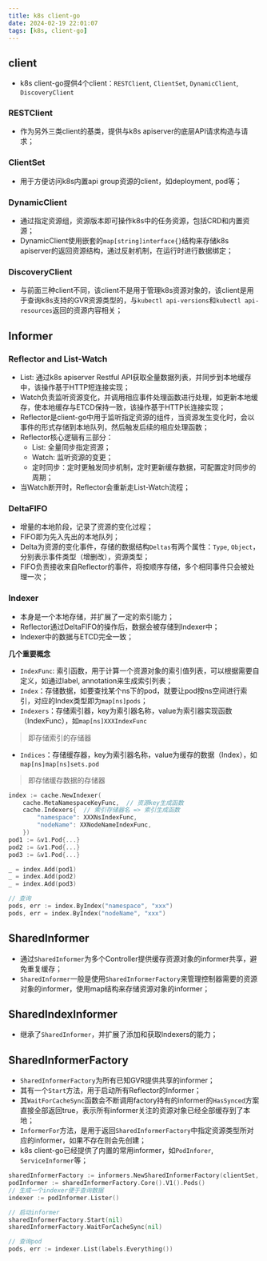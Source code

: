 ```yaml
---
title: k8s client-go
date: 2024-02-19 22:01:07
tags: [k8s, client-go]
---
```

## client
* k8s client-go提供4个client：`RESTClient`, `ClientSet`, `DynamicClient`, `DiscoveryClient`

### RESTClient
* 作为另外三类client的基类，提供与k8s apiserver的底层API请求构造与请求；

### ClientSet
* 用于方便访问k8s内置api group资源的client，如deployment, pod等；

### DynamicClient
* 通过指定资源组，资源版本即可操作k8s中的任务资源，包括CRD和内置资源；
* DynamicClient使用嵌套的`map[string]interface{}`结构来存储k8s apiserver的返回资源结构，通过反射机制，在运行时进行数据绑定；

### DiscoveryClient
* 与前面三种client不同，该client不是用于管理k8s资源对象的，该client是用于查询k8s支持的GVR资源类型的，与`kubectl api-versions`和`kubectl api-resources`返回的资源内容相关；

<!-- more -->

## Informer
### Reflector and List-Watch
* List: 通过k8s apiserver Restful API获取全量数据列表，并同步到本地缓存中，该操作基于HTTP短连接实现；
* Watch负责监听资源变化，并调用相应事件处理函数进行处理，如更新本地缓存，使本地缓存与ETCD保持一致，该操作基于HTTP长连接实现；
* Reflector是client-go中用于监听指定资源的组件，当资源发生变化时，会以事件的形式存储到本地队列，然后触发后续的相应处理函数；
* Reflector核心逻辑有三部分：
    * List: 全量同步指定资源；
    * Watch: 监听资源的变更；
    * 定时同步：定时更触发同步机制，定时更新缓存数据，可配置定时同步的周期；
* 当Watch断开时，Reflector会重新走List-Watch流程；

### DeltaFIFO
* 增量的本地阶段，记录了资源的变化过程；
* FIFO即为先入先出的本地队列；
* Delta为资源的变化事件，存储的数据结构`Deltas`有两个属性：`Type`, `Object`，分别表示事件类型（增删改），资源类型；
* FIFO负责接收来自Reflector的事件，将按顺序存储，多个相同事件只会被处理一次；

### Indexer
* 本身是一个本地存储，并扩展了一定的索引能力；
* Reflector通过DeltaFIFO的操作后，数据会被存储到Indexer中；
* Indexer中的数据与ETCD完全一致；

**几个重要概念**

* `IndexFunc`: 索引函数，用于计算一个资源对象的索引值列表，可以根据需要自定义，如通过label, annotation来生成索引列表；
* `Index`：存储数据，如要查找某个ns下的pod，就要让pod按ns空间进行索引，对应的Index类型即为`map[ns]pods`；
* `Indexers`：存储索引器，key为索引器名称，value为索引器实现函数（IndexFunc），如`map[ns]XXXIndexFunc`
> 即存储索引的存储器
* `Indices`：存储缓存器，key为索引器名称，value为缓存的数据（Index），如`map[ns]map[ns]sets.pod`
> 即存储缓存数据的存储器

```go
index := cache.NewIndexer(
    cache.MetaNamespaceKeyFunc,  // 资源key生成函数
    cache.Indexers{  // 索引存储器名 => 索引生成函数
        "namespace": XXXNsIndexFunc, 
        "nodeName": XXNodeNameIndexFunc,
    })
pod1 := &v1.Pod{...}
pod2 := &v1.Pod{...}
pod3 := &v1.Pod{...}

_ = index.Add(pod1)
_ = index.Add(pod2)
_ = index.Add(pod3)

// 查询
pods, err := index.ByIndex("namespace", "xxx")
pods, err = index.ByIndex("nodeName", "xxx")
```

## SharedInformer
* 通过`SharedInformer`为多个Controller提供缓存资源对象的informer共享，避免重复缓存；
* `SharedInformer`一般是使用`SharedInformerFactory`来管理控制器需要的资源对象的informer，使用map结构来存储资源对象的informer；

## SharedIndexInformer
* 继承了`SharedInformer`，并扩展了添加和获取Indexers的能力；

## SharedInformerFactory
* `SharedInformerFactory`为所有已知GVR提供共享的informer；
* 其有一个`Start`方法，用于启动所有Reflector的Informer；
* 其`WaitForCacheSync`函数会不断调用factory持有的informer的`HasSynced`方案直接全部返回true，表示所有informer关注的资源对象已经全部缓存到了本地；
* `InformerFor`方法，是用于返回`SharedInformerFactory`中指定资源类型所对应的informer，如果不存在则会先创建；
* k8s client-go已经提供了内置的常用informer，如`PodInforer`, `ServiceInformer`等；

```go
sharedInformerFactory := informers.NewSharedInformerFactory(clientSet, 0)
podInformer := sharedInformerFactory.Core().V1().Pods()
// 生成一个indexer便于查询数据
indexer := podInformer.Lister()

// 启动informer
sharedInformerFactory.Start(nil)
sharedInformerFactory.WaitForCacheSync(nil)

// 查询pod
pods, err := indexer.List(labels.Everything())
```


